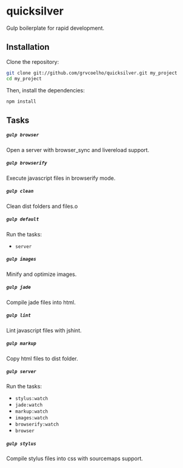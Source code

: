 # quicksilver

Gulp boilerplate for rapid development.

## Installation

Clone the repository:

```sh
git clone git://github.com/grvcoelho/quicksilver.git my_project
cd my_project
```

Then, install the dependencies:

```sh
npm install
```

## Tasks

##### `gulp browser`

Open a server with browser_sync and livereload support.

##### `gulp browserify`

Execute javascript files in browserify mode.

##### `gulp clean`

Clean dist folders and files.o

##### `gulp default`

Run the tasks: 
- `server` 

##### `gulp images`

Minify and optimize images.

##### `gulp jade`

Compile jade files into html.

##### `gulp lint`

Lint javascript files with jshint.

##### `gulp markup`

Copy html files to dist folder.

##### `gulp server`

Run the tasks: 
- `stylus:watch`
- `jade:watch`
- `markup:watch`
- `images:watch`
- `browserify:watch`
- `browser`

##### `gulp stylus`

Compile stylus files into css with sourcemaps support.
